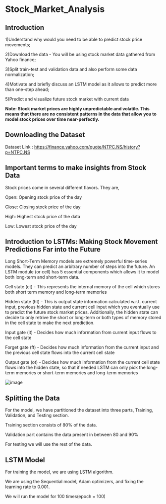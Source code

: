 # Stock_Market_Analysis
## Introduction
1)Understand why would you need to be able to predict stock price movements;

2)Download the data - You will be using stock market data gathered from Yahoo finance;

3)Split train-test and validation data and also perform some data normalization;

4)Motivate and briefly discuss an LSTM model as it allows to predict more than one-step ahead;

5)Predict and visualize future stock market with current data


**Note: Stock market prices are highly unpredictable and volatile. This means that there are no consistent patterns in the data that allow you to model stock prices over time near-perfectly.**


## Downloading the Dataset
Dataset Link : https://finance.yahoo.com/quote/NTPC.NS/history?p=NTPC.NS


## Important terms to make insights from Stock Data

Stock prices come in several different flavors. They are,

Open: Opening stock price of the day

Close: Closing stock price of the day

High: Highest stock price of the data

Low: Lowest stock price of the day

## Introduction to LSTMs: Making Stock Movement Predictions Far into the Future

Long Short-Term Memory models are extremely powerful time-series models. They can predict an arbitrary number of steps into the future. An LSTM module (or cell) has 5 essential components which allows it to model both long-term and short-term data.

Cell state (ct) - This represents the internal memory of the cell which stores both short term memory and long-term memories

Hidden state (ht) - This is output state information calculated w.r.t. current input, previous hidden state and current cell input which you eventually use to predict the future stock market prices. Additionally, the hidden state can decide to only retrive the short or long-term or both types of memory stored in the cell state to make the next prediction.

Input gate (it) - Decides how much information from current input flows to the cell state

Forget gate (ft) - Decides how much information from the current input and the previous cell state flows into the current cell state

Output gate (ot) - Decides how much information from the current cell state flows into the hidden state, so that if needed LSTM can only pick the long-term memories or short-term memories and long-term memories

![image](https://user-images.githubusercontent.com/102281722/186481557-6f2553ee-08ea-418c-baa4-5fb49dfae5fd.png)

## Splitting the Data

For the model, we have partitioned the dataset into three parts, Training, Validation, and Testing section.

Training section consists of 80% of the data.

Validation part contains the data present in between 80 and 90%

For testing we will use the rest of the data.

## LSTM Model

For training the model, we are using LSTM algorithm.

We are using the Sequential model, Adam optimizers, and fixing the learning rate to 0.001.

We will run the model for 100 times(epoch = 100)
